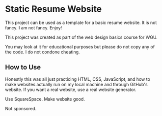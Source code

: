 # Static Resume Website
This project can be used as a template for a basic resume website.
It is not fancy. I am not fancy. Enjoy!

This project was created as part of the web design basics course for WGU.

You may look at it for educational purposes but please do not copy any of the code.
I do not condone cheating.

## How to Use
Honestly this was all just practicing HTML, CSS, JavaScript, and how to make websites
actually run on my local machine and through GitHub's website.
If you want a real website, use a real website generator.

Use SquareSpace. Make website good.

Not sponsored.
